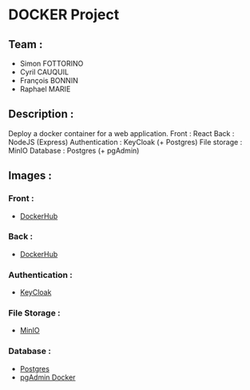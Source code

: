 # DOCKER Project

## Team :

- Simon FOTTORINO
- Cyril CAUQUIL
- François BONNIN
- Raphael MARIE

## Description :

Deploy a docker container for a web application.
Front : React
Back : NodeJS (Express)
Authentication : KeyCloak (+ Postgres)
File storage : MinIO
Database : Postgres (+ pgAdmin)

## Images :

### Front :

- [DockerHub](https://hub.docker.com/repository/docker/judananas/ybookfront/general)

### Back :

- [DockerHub](https://hub.docker.com/repository/docker/judananas/ybookback/general)

### Authentication :

- [KeyCloak](https://hub.docker.com/r/jboss/keycloak/)

### File Storage :

- [MinIO](https://hub.docker.com/r/minio/minio/)

### Database :

- [Postgres](https://hub.docker.com/_/postgres/)
- [pgAdmin Docker](https://hub.docker.com/r/dpage/pgadmin4/)

